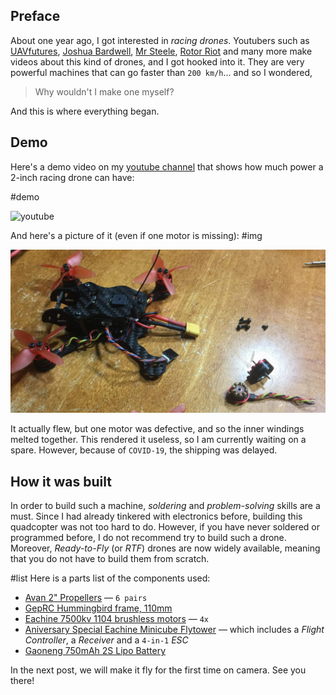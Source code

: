 ## Preface

About one year ago, I got interested in _racing drones_. Youtubers such as [UAVfutures](https://www.youtube.com/channel/UC3ioIOr3tH6Yz8qzr418R-g), [Joshua Bardwell](https://www.youtube.com/user/loraan), [Mr Steele](https://www.youtube.com/user/MrSteeledavis), [Rotor Riot](https://www.youtube.com/channel/UCemG3VoNCmjP8ucHR2YY7hw) and many more make videos about this kind of drones, and I got hooked into it. They are very powerful machines that can go faster than `200 km/h`... and so I wondered,

> Why wouldn't I make one myself?

And this is where everything began.

## Demo

Here's a demo video on my [youtube channel](https://www.youtube.com/channel/UCGj6pfxZ0XYJU29XNwXPPxg/featured) that shows how much power a 2-inch racing drone can have:

#demo

![youtube](https://www.youtube.com/embed/LSlYsI8gjaY)

And here's a picture of it (even if one motor is missing):
#img

![2-inch drone with a missing motor](received_478290836137906_m.jpeg)

It actually flew, but one motor was defective, and so the inner windings melted together. This rendered it useless, so I am currently waiting on a spare. However, because of `COVID-19`, the shipping was delayed.

## How it was built

In order to build such a machine, _soldering_ and _problem-solving_ skills are a must. Since I had already tinkered with electronics before, building this quadcopter was not too hard to do. However, if you have never soldered or programmed before, I do not recommend try to build such a drone. Moreover, _Ready-to-Fly_ (or _RTF_) drones are now widely available, meaning that you do not have to build them from scratch.

#list
Here is a parts list of the components used:

- [Avan 2" Propellers](https://www.banggood.com/6-Pairs-Emax-AVAN-Micro-2-Inch-4-blade-RC-Drone-FPV-Racing-Propeller-Red-for-11XX-4500-6500KV-Motor-p-1277598.html?rmmds=search&ID=228&cur_warehouse=CN) &mdash; `6 pairs`
- [GepRC Hummingbird frame, 110mm](https://www.banggood.com/GEPRC-GEP-HX2-Hummingbird-110mm-Micro-FPV-Racing-X-Frame-Carbon-Fiber-Supports-Runcam-Micro-Swift-p-1200219.html?rmmds=search)
- [Eachine 7500kv 1104 brushless motors](https://www.banggood.com/4X-Eachine-1104-7500KV-2S-Brushless-Motor-For-Eachine-Aurora-90-100-Mini-FPV-Racer-p-1187167.html?rmmds=search&cur_warehouse=CN) &mdash; `4x`
- [Aniversary Special Eachine Minicube Flytower](https://www.banggood.com/Anniversary-Special-Edition-Eachine-Minicube-Flytower-20x20mm-Compatible-Frsky-Flysky-DSM-RX-F3-ESC-p-1179553.html?rmmds=search&ID=529570&cur_warehouse=CN) &mdash; which includes a _Flight Controller_, a _Receiver_ and a `4-in-1` _ESC_
- [Gaoneng 750mAh 2S Lipo Battery](https://www.banggood.com/Gaoneng-GNB-7_4V-750mAh-80C160C-2S-Lipo-Battery-XT30-Plug-for-RC-Model-p-1293407.html?rmmds=search&cur_warehouse=CN)

In the next post, we will make it fly for the first time on camera. See you there!
